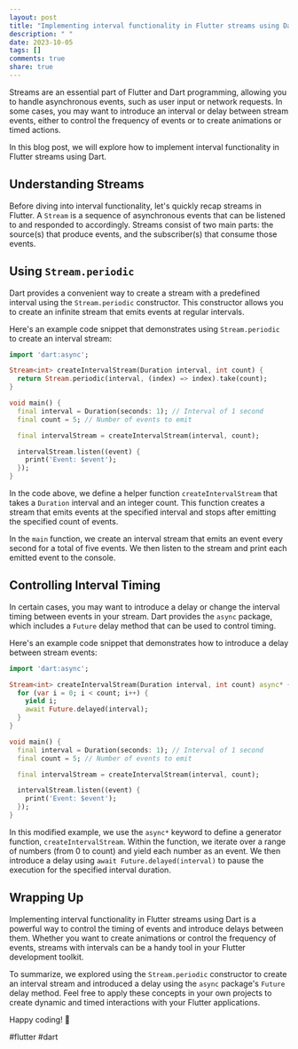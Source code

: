```yaml
---
layout: post
title: "Implementing interval functionality in Flutter streams using Dart"
description: " "
date: 2023-10-05
tags: []
comments: true
share: true
---
```


Streams are an essential part of Flutter and Dart programming, allowing you to handle asynchronous events, such as user input or network requests. In some cases, you may want to introduce an interval or delay between stream events, either to control the frequency of events or to create animations or timed actions. 

In this blog post, we will explore how to implement interval functionality in Flutter streams using Dart.

## Understanding Streams ##
Before diving into interval functionality, let's quickly recap streams in Flutter. A `Stream` is a sequence of asynchronous events that can be listened to and responded to accordingly. Streams consist of two main parts: the source(s) that produce events, and the subscriber(s) that consume those events.

## Using `Stream.periodic` ##
Dart provides a convenient way to create a stream with a predefined interval using the `Stream.periodic` constructor. This constructor allows you to create an infinite stream that emits events at regular intervals.

Here's an example code snippet that demonstrates using `Stream.periodic` to create an interval stream:

```dart
import 'dart:async';

Stream<int> createIntervalStream(Duration interval, int count) {
  return Stream.periodic(interval, (index) => index).take(count);
}

void main() {
  final interval = Duration(seconds: 1); // Interval of 1 second
  final count = 5; // Number of events to emit

  final intervalStream = createIntervalStream(interval, count);

  intervalStream.listen((event) {
    print('Event: $event');
  });
}
```

In the code above, we define a helper function `createIntervalStream` that takes a `Duration` interval and an integer count. This function creates a stream that emits events at the specified interval and stops after emitting the specified count of events.

In the `main` function, we create an interval stream that emits an event every second for a total of five events. We then listen to the stream and print each emitted event to the console.

## Controlling Interval Timing ##
In certain cases, you may want to introduce a delay or change the interval timing between events in your stream. Dart provides the `async` package, which includes a `Future` delay method that can be used to control timing.

Here's an example code snippet that demonstrates how to introduce a delay between stream events:

```dart
import 'dart:async';

Stream<int> createIntervalStream(Duration interval, int count) async* {
  for (var i = 0; i < count; i++) {
    yield i;
    await Future.delayed(interval);
  }
}

void main() {
  final interval = Duration(seconds: 1); // Interval of 1 second
  final count = 5; // Number of events to emit

  final intervalStream = createIntervalStream(interval, count);

  intervalStream.listen((event) {
    print('Event: $event');
  });
}
```

In this modified example, we use the `async*` keyword to define a generator function, `createIntervalStream`. Within the function, we iterate over a range of numbers (from 0 to count) and yield each number as an event. We then introduce a delay using `await Future.delayed(interval)` to pause the execution for the specified interval duration.

## Wrapping Up ##
Implementing interval functionality in Flutter streams using Dart is a powerful way to control the timing of events and introduce delays between them. Whether you want to create animations or control the frequency of events, streams with intervals can be a handy tool in your Flutter development toolkit.

To summarize, we explored using the `Stream.periodic` constructor to create an interval stream and introduced a delay using the `async` package's `Future` delay method. Feel free to apply these concepts in your own projects to create dynamic and timed interactions with your Flutter applications.

Happy coding! 🚀

#flutter #dart